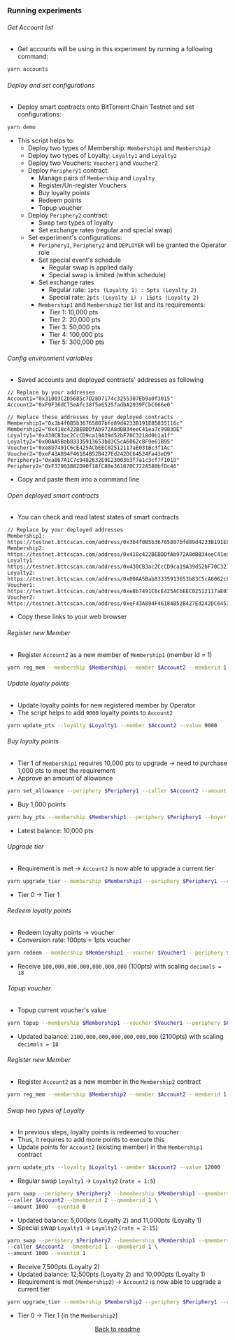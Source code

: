 <h3 id="experiment_start">Running experiments</h3>

<h6>Get Account list</h6>

- Get accounts will be using in this experiment by running a following command:

```bash
yarn accounts
```

<h6>Deploy and set configurations</h6>

- Deploy smart contracts onto BitTorrent Chain Testnet and set configurations:
    
```bash
yarn demo
```

- This script helps to:
    - Deploy two types of Membership: `Membership1` and `Membership2`
    - Deploy two types of Loyalty: `Loyalty1` and `Loyalty2`
    - Deploy two Vouchers: `Voucher1` and `Voucher2`
    - Deploy `Periphery1` contract:
        - Manage pairs of `Membership` and `Loyalty`
        - Register/Un-register Vouchers
        - Buy loyalty points
        - Redeem points
        - Topup voucher
    - Deploy `Periphery2` contract:
        - Swap two types of loyalty
        - Set exchange rates (regular and special swap)
    - Set experiment's configurations:
        - `Periphery1`, `Periphery2` and `DEPLOYER` will be granted the Operator role
        - Set special event's schedule
            - Regular swap is applied daily
            - Special swap is limited (within schedule)
        - Set exchange rates
            - Regular rate: `1pts (Loyalty 1) : 5pts (Loyalty 2)`
            - Special rate: `2pts (Loyalty 1) : 15pts (Loyalty 2)`
        - `Membership1` and `Membership2` tier list and its requirements:
            - Tier 1: 10,000 pts
            - Tier 2: 20,000 pts
            - Tier 3: 50,000 pts
            - Tier 4: 100,000 pts
            - Tier 5: 300,000 pts

<h6>Config environment variables</h6>

- Saved accounts and deployed contracts' addresses as following

```text
// Replace by your addresses
Account1="0x31003C2D5685c7D28D7174c3255307Eb9a0f3015"
Account2="0xF9F36dC75eAfc38f5e6525fadbA2939FCbC666e0"

// Replace these addresses by your deployed contracts
Membership1="0x3b4f0B5b36765807bfd89d4233B191E85835116c"
Membership2="0x418c422BEBDDfAb972A8dBB34eeC41ea7c9983DE"
Loyalty1="0x430CB3ac2CcCD9ca19A39d52bF70C3218d0b1a1f"
Loyalty2="0x00AA5Bab83335913653b83C5cA6062c8F9e61B95"
Voucher1="0xe8b7491C6cE425ACbEEC02512117aE031Bc3f1Ac"
Voucher2="0xeF43A894F46184B52B427Ed242DC64524Fa43eD9"
Periphery1="0xa867A1C7c9482632E9E23003b3f7a1c3cf7f101D"
Periphery2="0xF37903B82D90f18fC80e361870C722A580bfDc46"
```

- Copy and paste them into a command line

<h6>Open deployed smart contracts</h6>

- You can check and read latest states of smart contracts

```text
// Replace by your deployed addresses
Membership1: https://testnet.bttcscan.com/address/0x3b4f0B5b36765807bfd89d4233B191E85835116c#code
Membership2: https://testnet.bttcscan.com/address/0x418c422BEBDDfAb972A8dBB34eeC41ea7c9983DE#code
Loyalty1: https://testnet.bttcscan.com/address/0x430CB3ac2CcCD9ca19A39d52bF70C3218d0b1a1f#code
Loyalty2: https://testnet.bttcscan.com/address/0x00AA5Bab83335913653b83C5cA6062c8F9e61B95#code
Voucher1: https://testnet.bttcscan.com/address/0xe8b7491C6cE425ACbEEC02512117aE031Bc3f1Ac#code
Voucher2: https://testnet.bttcscan.com/address/0xeF43A894F46184B52B427Ed242DC64524Fa43eD9#code
```

- Copy these links to your web browser

<h6>Register new Member</h6>

- Register `Account2` as a new member of `Membership1` (member id = 1)

```bash
yarn reg_mem --membership $Membership1 --member $Account2 --memberid 1
```

<h6>Update loyalty points</h6>

- Update loyalty points for new registered member by Operator
- The script helps to add `9000` loyalty points to `Account2`

```bash
yarn update_pts --loyalty $Loyalty1 --member $Account2 --value 9000
```

<h6>Buy loyalty points</h6>

- Tier 1 of `Membership1` requires 10,000 pts to upgrade -> need to purchase 1,000 pts to meet the requirement
- Approve an amount of allowance

```bash
yarn set_allowance --periphery $Periphery1 --caller $Account2 --amount "999999999999999"
```

- Buy 1,000 points

```bash
yarn buy_pts --membership $Membership1 --periphery $Periphery1 --buyer $Account2 --memberid 1 --pts 1000
```

- Latest balance: 10,000 pts

<h6>Upgrade tier</h6>

- Requirement is met -> `Account2` is now able to upgrade a current tier

```bash
yarn upgrade_tier --membership $Membership1 --periphery $Periphery1 --caller $Account2 --memberid 1
```

- Tier 0 -> Tier 1

<h6>Redeem loyalty points</h6>

- Redeem loyalty points -> voucher
- Conversion rate: 100pts = 1pts voucher

```bash
yarn redeem --membership $Membership1 --voucher $Voucher1 --periphery $Periphery1 --caller $Account2 --memberid 1 --pts 10000
```

- Receive `100,000,000,000,000,000,000` (100pts) with scaling `decimals = 18`

<h6>Topup voucher</h6>

- Topup current voucher's value

```bash
yarn topup --membership $Membership1 --voucher $Voucher1 --periphery $Periphery1 --buyer $Account2 --memberid 1 --amount 2000
```

- Updated balance: `2100,000,000,000,000,000,000` (2100pts) with scaling `decimals = 18`

<h6>Register new Member</h6>

- Register `Account2` as a new member in the `Membership2` contract

```bash
yarn reg_mem --membership $Membership2 --member $Account2 --memberid 1
```

<h6>Swap two types of Loyalty</h6>

- In previous steps, loyalty points is redeemed to voucher
- Thus, it requires to add more points to execute this
- Update points for `Account2` (existing member) in the `Membership1` contract

```bash
yarn update_pts --loyalty $Loyalty1 --member $Account2 --value 12000
```

- Regular swap `Loyalty1` -> `Loyalty2` (`rate = 1:5`)

```bash
yarn swap --periphery $Periphery2 --bmembership $Membership1 --qmembership $Membership2 \
--caller $Account2 --bmemberid 1 --qmemberid 1 \
--amount 1000 --eventid 0
```

- Updated balance: 5,000pts (Loyalty 2) and 11,000pts (Loyalty 1)
- Special swap `Loyalty1` -> `Loyalty2` (`rate = 2:15`)

```bash
yarn swap --periphery $Periphery2 --bmembership $Membership1 --qmembership $Membership2 \
--caller $Account2 --bmemberid 1 --qmemberid 1 \
--amount 1000 --eventid 1
```

- Receive 7,500pts (Loyalty 2)
- Updated balance: 12,500pts (Loyalty 2) and 10,000pts (Loyalty 1) 
- Requirement is met (`Membership2`) -> `Account2` is now able to upgrade a current tier

```bash
yarn upgrade_tier --membership $Membership2 --periphery $Periphery1 --caller $Account2 --memberid 1
```

- Tier 0 -> Tier 1 (in the `Membership2`)

<p align="center">
    <a href="../README.md#readme_start">Back to readme</a>
</p>
